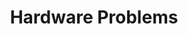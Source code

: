 ---
sidebar_position: 2
title: "Hardware Problems"
sidebar_label: "Hardware Problems"
description: "Address hardware-related issues in Debian systems - diagnose device problems, resolve driver conflicts, fix hardware compatibility, and ensure proper device functionality."
keywords:
  - "debian hardware problems"
  - "device troubleshooting"
  - "hardware diagnostics"
  - "driver issues"
  - "hardware compatibility"
tags:
  - debian
  - hardware-problems
  - device-troubleshooting
  - hardware-diagnostics
  - driver-troubleshooting
slug: /linux/debian/troubleshooting/hardware-problems
---